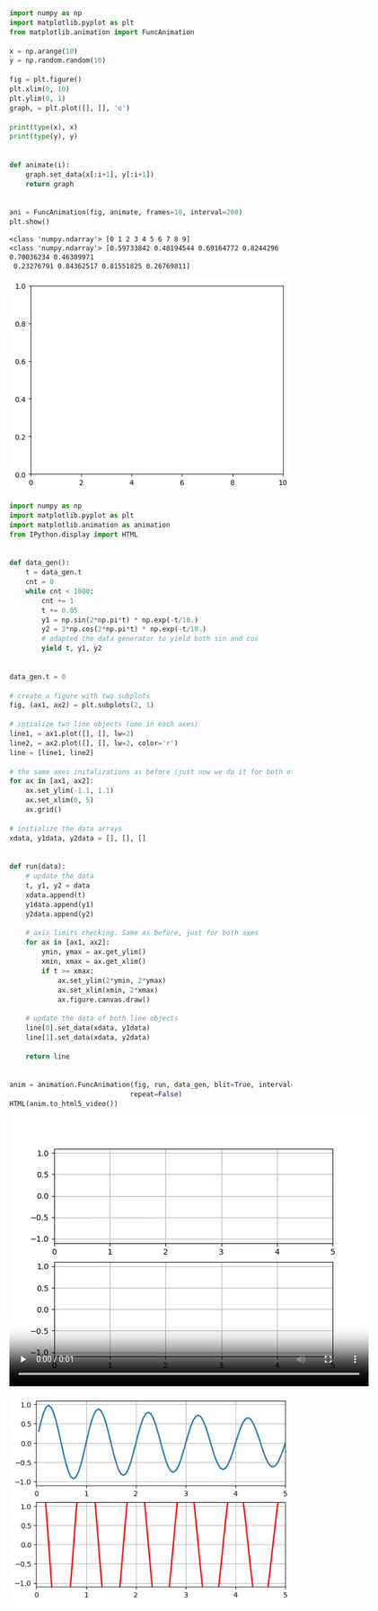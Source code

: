 ```python
import numpy as np
import matplotlib.pyplot as plt
from matplotlib.animation import FuncAnimation

x = np.arange(10)
y = np.random.random(10)

fig = plt.figure()
plt.xlim(0, 10)
plt.ylim(0, 1)
graph, = plt.plot([], [], 'o')

print(type(x), x)
print(type(y), y)


def animate(i):
    graph.set_data(x[:i+1], y[:i+1])
    return graph


ani = FuncAnimation(fig, animate, frames=10, interval=200)
plt.show()

```

    <class 'numpy.ndarray'> [0 1 2 3 4 5 6 7 8 9]
    <class 'numpy.ndarray'> [0.59733842 0.48194544 0.69164772 0.8244296  0.70036234 0.46309971
     0.23276791 0.84362517 0.81551825 0.26769811]

![png](/intrests/markdow_files/markdow_0_1.png)

```python
import numpy as np
import matplotlib.pyplot as plt
import matplotlib.animation as animation
from IPython.display import HTML


def data_gen():
    t = data_gen.t
    cnt = 0
    while cnt < 1000:
        cnt += 1
        t += 0.05
        y1 = np.sin(2*np.pi*t) * np.exp(-t/10.)
        y2 = 3*np.cos(2*np.pi*t) * np.exp(-t/10.)
        # adapted the data generator to yield both sin and cos
        yield t, y1, y2


data_gen.t = 0

# create a figure with two subplots
fig, (ax1, ax2) = plt.subplots(2, 1)

# intialize two line objects (one in each axes)
line1, = ax1.plot([], [], lw=2)
line2, = ax2.plot([], [], lw=2, color='r')
line = [line1, line2]

# the same axes initalizations as before (just now we do it for both of them)
for ax in [ax1, ax2]:
    ax.set_ylim(-1.1, 1.1)
    ax.set_xlim(0, 5)
    ax.grid()

# initialize the data arrays
xdata, y1data, y2data = [], [], []


def run(data):
    # update the data
    t, y1, y2 = data
    xdata.append(t)
    y1data.append(y1)
    y2data.append(y2)

    # axis limits checking. Same as before, just for both axes
    for ax in [ax1, ax2]:
        ymin, ymax = ax.get_ylim()
        xmin, xmax = ax.get_xlim()
        if t >= xmax:
            ax.set_ylim(2*ymin, 2*ymax)
            ax.set_xlim(xmin, 2*xmax)
            ax.figure.canvas.draw()

    # update the data of both line objects
    line[0].set_data(xdata, y1data)
    line[1].set_data(xdata, y2data)

    return line


anim = animation.FuncAnimation(fig, run, data_gen, blit=True, interval=10,
                              repeat=False)
HTML(anim.to_html5_video())

```

<video width="640" height="480" controls autoplay>
  <source type="video/mp4" src="data:video/mp4;base64,AAAAIGZ0eXBNNFYgAAACAE00ViBpc29taXNvMmF2YzEAAAAIZnJlZQAAV9JtZGF0AAACrgYF//+q
3EXpvebZSLeWLNgg2SPu73gyNjQgLSBjb3JlIDE2NCByMzA5OSBlMDY3YWIwIC0gSC4yNjQvTVBF
Ry00IEFWQyBjb2RlYyAtIENvcHlsZWZ0IDIwMDMtMjAyMiAtIGh0dHA6Ly93d3cudmlkZW9sYW4u
b3JnL3gyNjQuaHRtbCAtIG9wdGlvbnM6IGNhYmFjPTEgcmVmPTMgZGVibG9jaz0xOjA6MCBhbmFs
eXNlPTB4MzoweDExMyBtZT1oZXggc3VibWU9NyBwc3k9MSBwc3lfcmQ9MS4wMDowLjAwIG1peGVk
X3JlZj0xIG1lX3JhbmdlPTE2IGNocm9tYV9tZT0xIHRyZWxsaXM9MSA4eDhkY3Q9MSBjcW09MCBk
ZWFkem9uZT0yMSwxMSBmYXN0X3Bza2lwPTEgY2hyb21hX3FwX29mZnNldD0tMiB0aHJlYWRzPTkg
bG9va2FoZWFkX3RocmVhZHM9MSBzbGljZWRfdGhyZWFkcz0wIG5yPTAgZGVjaW1hdGU9MSBpbnRl
cmxhY2VkPTAgYmx1cmF5X2NvbXBhdD0wIGNvbnN0cmFpbmVkX2ludHJhPTAgYmZyYW1lcz0zIGJf
cHlyYW1pZD0yIGJfYWRhcHQ9MSBiX2JpYXM9MCBkaXJlY3Q9MSB3ZWlnaHRiPTEgb3Blbl9nb3A9
MCB3ZWlnaHRwPTIga2V5aW50PTI1MCBrZXlpbnRfbWluPTI1IHNjZW5lY3V0PTQwIGludHJhX3Jl
ZnJlc2g9MCByY19sb29rYWhlYWQ9NDAgcmM9Y3JmIG1idHJlZT0xIGNyZj0yMy4wIHFjb21wPTAu
NjAgcXBtaW49MCBxcG1heD02OSBxcHN0ZXA9NCBpcF9yYXRpbz0xLjQwIGFxPTE6MS4wMACAAAAQ
BWWIhAAn//71sXwKasnzigzoMi7hlyTJrrYi4m0AwAAAAwAAAwAAMPurzljKllP2AAADAEGAES1H
FvcF8ADYzgU6SqVB6qmiHEPaflytQv6ID98VUsXJN+BWEN7NmhFdMKbZ+jn2e0V+lU/QYuxih20L
bATXwu1oLzdncaeR/msuoGkwn/nlEeMi1WiGB/OcrjHsl3YdjOdj1L2YjaJcCSO2yJcQKuC5KiDI
XWmKkOpzk569Dcc+MI19hoQ1YA2s5hhukgnVbDc9TsicYPEytzzTLgVg81vS4rNP9ANl0Ze/NXDt
5tdSx+b5zGwC7AtsH0aFTiJlESmIgAvv1wI47cfHv9MgUUNE9nl0g9N8KJBDIusvv2j0jp+AT7EI
vDuQQknC4BYuXHq12ol/ZsGjghhyi2o/O7LGzfdRxa+XcEA7+MuTnDjV934YNm6TK0ns1qEJKu4C
uMwImXfFiotV00Q60jU0BOvC3gLnqpC47PiMCUYZ6ex5DnlGWaF2YkvsNVI4b2oR/7vbOes+F8ub
iRaRcAxG18/4ET2Y4UEpFf6eDCrkDS/VsLxW0YWHMuCy4h6w96Myrdv9CHhzuxxGaJGiz6U1IbzH
ghZUrzk+TMx/VfCKRLqc1n0nsSzlrQe9JMOW943m8dXFc/ABa3N+1dRzvS14sd1xPjfgYC5sURnu
tUASuqbdZRFsUX+wI0KjQ5uQiuaVnAqGlaqSbxvu0UcOYBSi/KpEQPAZQsHmoBovAuhW+BvRjmWq
mZhSvCx+O26bUKJaWjOu8i0A4PokbyRpzyiri7Ug61PgH6DDMa4Yvl/gnHEd8XvcvToddTUslSSb
4vHVau789Bys04rrQlwy+kU09inZSxYL9A+NX8K2WvUto4g5oQZVhGrvQ52TjY9az3HA+s9waeD1
QfQY75zNIV4iBbIX/HyDFypbo/7IL9fLd4IGiIAHSrrPM3DcJ8VpzQyxbfmaOrunokuQRkossptf
4Dd6YY3NBf8d5BmqlwF0Qy6dEvfYzXvIrtWa4IbdfvmvBMT6NK/Wkputq9AFPrQrhb5WU+gQfsjL
wdHG4z4E/DoDdOQweWB9+QpElHFhPIxQfhvygpwRV8ppR2Fh8vJxuBj2uVNqFzj8KuUsvuu5JfoP
1XcOXkNRcTVtOSRJRg3hb6Aomx+vbDGR4zFKkHcJr56RYK2TqkTqBk1KMRPZE5PBHkr/mxdCIxiY
GmZl/wJlZwlgjZTU1uAlrJ0ewHcYhl3SwYRIGYghHILlPpsWqGUzEGW2MqZ1Kd7qpS3ZnrBHm/ra
0CJJecXB6XPE6BR4c1B0uBpLW0B9iXfZIPSpFKOvBZIH3mYPM5FO0HFjrqL+ycsPBqYz12kWwlf5
yTB0Z8sQipa5q2YXpKysExCodsKjwJsK32BSThMjXY45ysf2ybMe2z792Gb7mXU9VbQ9VIaRj6PG
HqAxa7LCVWxDL/iFeH36kKjA6cF87oFqzWsFkZpC5n6vbRt44n5FtWldLQp8wKvP/19nPFROwEHw
KnkcSebR5cuD5W1aVrWND/q1cCSXidec9u+wSxhnvFG5x6YIXj5gcIW3TwcTJNUx5FYA+ac07vHP
muNWYmXUrfwR/2o2+fE2fjZE42r/9PNDdjOkcyZ1z8r7NjvU7/j4ltA3t5tJeXLlxB0VgB+F5sbi
fwq/d7wWOo5wN8mJ/AaotbbUgIw9A8i++iAjjUVkGU9Hrc6PwAf+nHH/d34sQsfdxHilBcvOGkY7
5DxItIAJRBsfwYy9Dp8kGyki7R8gAALrpJwfQAyO4A9Bx/i/fevdkq/XNuWeH7MPZJgioqBu3EBt
2t/WOM+8GKEzzPRLlnv3xF5Wbz74f83kID+fXCL+OJoFOyCXOJM9Ie6y8GxMdmdl/kJBlTUUgVk9
kVmQzy/alvO+430GXFlp7UlMiXfS27UJrgXZEM3oK5b0r8NGoVsdANQr7QmXd4W99zik40LOUg11
C0cnrabF8Uo7WBXjD69Hhr6yslAYN9l1/vL+EQaf4zgXYCv8WUBN5Q9w9tjLzfIJ/imSRq9g9U9r
ELEuxOQHLy3R3bicatHjhivOYBkqK1g+uA+fWDI8x6uvtOF1ONVNiL7waZaVEnL2cE+XuDLp0NJz
uY/5cwHRg02/5xTGSDMbgb2oBuqx+WI2bWU7Bs7b6S71hk/6J3jRfKgGJpsbGuN8E8xm2LP+D8JK
0XEQUPMnOWib9QYcO7OMgE4IwD/pl36Crn5N34Qh//8nTC9FzgG3lXVmYYXC/Ud6BrcCWjheJ6zK
VXk4WmB4U3wFcxgaAbKE9MG6xtGmQuLBse+S+2TSU7Jxo2bj0V0eiPOCiI5eAlFQqsH1cJdU1Hs+
VRazSvhiZ+xN4qmTqTPsu/OHBsEdeIpRBJ41qWxVhKlzArKOtK/uCbxsqgk/1sFKo6Li7p2Nfy40
I1s5uNBeFDZcRllU8tD5VZNywByGweqB7LKOePatDK/kXLcdHlA+/3SQhYRmA10XIOp3s2tzhk+D
I2hTyOfGH3PUQdsEp5fCM7quYCz0c4L3yT4mU9sc3b8Xd6t7RtdXSZRrmcw81E/P0t4eovwxUZY6
zx9zuvS3jhXIr6Ax0gTu4WpDrTW/ghVPDru8iB6TK6sVK7lj6AtTl8trP54PDfCq8292IyLofGyM
zZP8rZ8YEK3X18QuSnxW+BmEvPZ/0DEMjduZksIAfxnvJfV/duouzJUTIEkusQrV8OpYLrzzAleq
2NiTKNuMj5j2zRZzfV96XzD6M0AY2GCQ0dvRKcJPS97q3spOd+9tKYoUaqX4q1iO+HuV3ngMLMcH
otcz168hqHZXA152eKehBD35O1Kfgj/v6ekDz7GvsRM6LGDnTkNfA7TmqAMy29A+XM+/HswOpUGC
7yUTRdiuSwKqCx99O65Jp3pyqq7+7nuc/C8Xj04J+YnA/mH1t9y1MkJKD2Nc3WhaZTm2tXZTLilG
RaUvzN2FDJkqw/A8ArevWX/nCWsN7lSEr1edQIXqaBK+2eHMXzUJfwEuP6bCByu7+9fglthswQeA
ADweQPUOVoplJuntuul1rLbhppVbH4bcd5Rn8LiPwvCnmT082OAFj4lvkHRAPJiz5fms45dK7sTI
KlUpuBK1hktT0JjJ4G4AGCk2Rn65cM21LGKp7NQWR+RxSm6y4JIKcNj4CA7T+CXfzanAD/ibm+Hb
/LYZiH4bbOC/JWEqBracrfM7NnGUSYGSWKwaf0SDK5427MbvO0FWqkDTMll240GNzrL1Du6OPCen
1vIQ2XN++l/Edn53GnBFrC/pn1gr50jnzr105+w5cMiANLqRMMiG/+2hTVDMTMxeffb6a5LC8aDE
OTA14/JiM3Zf/KvipE9fsPvENYjn31bbwOi7XkeoD4ymk9Qw72iKGgq5PZfEmzcO506hXnrXxTnz
y7ItKAnW52rtVxaajynuKmha8qPD2ebtDnGiWLhFLgTHN9w9FOOYYhQ3+A/bYY2sy7EOGKq2KWe/
a+aYlwhZG/e5Vy6Vg0Cypsf1YFUwZSEcg90GpQuj9c8quaC1nJfAhIE1lLbQ4/wn+CczjcetvHZZ
0Y8Cr+2sIEgZ2rQupOQzS/djVCO/Ys1//gIZXVg+HxyreKt5oIwzLiz4Y4+xX89+9NzuixZIK6UR
ubtCmvowtqDbUD3AlSUBHTUOIeYdn3xccE0+peZ1rmwYS5cmDLYStFRqP0bHa5TVtZRTWMLHfMO6
pAawgPRay25SshfS0opfzcXxlWJGLNLP5A9bLovjfZYHlZBdsb5pWlwA2L8KPqAHAWzLkDYtd7eC
VPc+irDPhEvdp6qZLn/Vru4qd4JQVTwgtThXGtMIQ1h8CyPwhij+uc5fzXj/FUm9Te3X1XOU/KbO
l0idCKF9bZ4G/L5LAhPgXWTI1HCPnLPogjUtpr6O2lawCdVqpENu7HZyKWhbi344JVmzoJee+J/k
JjdnE+btBvhtm1NxQggVSBzEaS4AJUWdggysFVY4hoqId2smGc/YuRNU6F53TcNxvFAKDVL4UnaQ
VU/MwO9n12LuNWg8x39uUQPBz9h/VSl+dZi4MoTKmI2qeHqf0tnN6KyoQ3P/Yvj9B4SHs0lGO9Xv
9P4wnJEADJqG1MLNpPyQCl1bV2QpLfjhOW3ROOk1QT0Tg3L/ByXkQIcjoEW8kks2QDbzQFsMzDBf
lFlmN+TW60YN9B6ieA4gOn8qXnhkB1cM9zJOIjQOVoQnAcTEOl/v9CUiMkR5xy9umizx95Q3a2n4
umkjotzidxwTvS30khKkftLSUc2qxFJepExjVYgdFtBn5l8D6Oy6HSoifu8/etteCgEjRPtPeK8O
CmuOBqPRqIjbuLJ7pYw/9D9bjzhfl0sn63lfFC47uExCs6fLpYfZ8Yvc66Npija3hQQy0BaKV7xo
jZu4pPU6BMRClVWmSN38O8KZ72J9xmaRqysZ/QvhbaqaoiBcq+STkyCUb9oCRmRgqYHdty2XFR5x
XD52SydJJN/cPLtf55QEQnYI+1P7li5a8F157/XowRQBXS3Q/OufLzBFQOlW455yYqM7pkGYutWh
7zDxlYtFTFAgYkepGoCKJQ00HaoHD2VXcC5EMcp4CNu5r6atbWFke7zzF13lUsjFXQ/xnp1/jBlt
+cXsvXTQHUjEHfuea2XHBubdJNk7CxBapa7FKPXO2/ejIBtIhPLWH5awosTE/TF+pBegF2d6vg5E
YLiNT/ttX/m3nEI4Mn7ygdESzv9g+yDI5LnuDnTt78SWi3WOJntfIRXBiQfVm/5ENmtb4rOECR+C
Tki/Q0vmtg1+mh8a+iZ7adQnsf/dpQBaG7POiIxWxNFdzkS10o+gqZ7+ujd+xP43Lz7YDKsTw4Vr
nIlt05/urF0ryxTgrxYQ0/QoX/VJNwSTUvDE2BAJTsYrKAGNn3IHZ4clblSKVx6ZkeADh4/3GwaO
iMn4zm9RwrQo7ZWdOc/s/EXRxOCbrVsB1SwlRSyhq4ppX5eCKWTzy2+OORqbPcW0MLlrWARkr+Jy
tcGZ0wQeobMrQSOTQN3zf2j0vAMzGlSzaTRLt52Y3hrUdFdvtoz9FYiXKhzJys5f7z3f5lLKB9YI
2+ybfi2wPCDjo296Esz6eWRAhr90CciVP7fF/L1wtdjQOQZAmov6iTv/bL2l6Zn+6/An7HZSX0dD
esiLu6p+7fM4S1IGxMRT1FISg/nw3M/Cmmr/Kc+U1H3pIU/eZVzegG04lNQ0FKaLCVyOon3Uzd7/
hk/3AsSuRzosuO4Db6OYnaAf03WC0uu5WflihdccfjkdQBVu9/bB+DiA2CPgYpFu8flheGlWp8+B
UmLbavQckuM6YKQgNNOh0wbhUYN5mCtrw7z2MOwkNrmOkoBGO9QW58iWpxIJF3pfBhCykPqniARu
ebZLo7AvZY2S9K30+Sp85bCzAtm4w7K5WRh9TgqlZlC8m8WhmZYvgoWLFFeKTkgOevKAAAAU0QAA
AgBBmiNsQj/94QAS1EAgCkW6MVma5XLV/zWobSdm/UgPf6XCa9ljq5n0IJucN/VC4Ub4bnlExmS6
l/K5hYWWtW2qYEYFJUi/8QGhkHUMg4GCLRvgPE0aB36c71dW+X3vW3e0nbrjUYmfjA6Dso02nj2/
PdVyNVsk4DGJOSgSqhddR8xyF3XUnHB9UKIeS8zJOJO5kfFkeDcCA3FIugoMnSTJ8g2FfWfJZg8D
MzVwnhdkw7RG1n0JPVzP+Y7AA2Z9FQC14qW6Oach8L4os+2M94qtYey+iS1vA6JZDegWRT1YDYKB
XH2cb40pxT6NewgBrPg1RF2NPYRh7snAs2Rn5N4ZrQnLT1/JUOmzzqT6uLHH3gb7uAlVrPrn/+K8
xE3DL90OzPJf01tjRW4O5TDPf1MZmTAO1gReRGD90t43/Z7dzAtfuZTW2W+Tin5CeNEPsV1rCOne
IDsJARu/M2Qb1rJPPCGI0GvfHwBeq1xgr51hIrzkWTARtrt1Rau8/BQkiVwNRN5Snqn71kM0Msby
IcnoUqnOmr3x8Ixv9IVc+ZrzT/5T6hMl7z6NofsukviacyyGS47sTdhUBjAmzmmOXUFngRlVhsM2
iv8gR+4Yfs3+McBXgboaQbNeUqbg6mXpfGszUIZRord0mpCkDM0IU0RIeY1Bxq+Sf6y+DFdH/Uw5
YAAAAFxBnkF4i/8A/cFf/unwX7LstdMpFSYk+7x7IQjCXDXEflxcLMWlweHyMvICJM1uJGbJHQ0B
XfQFDAkrADIde+SLmy5YW6OElxIVwBXtCqsyrOdCOr+1M9k3JstBswAAADoBnmJqRf8AVo63ciyt
GEGjkFuRDlOAYsLeNcHiuij4lHQTMFr6JU/IzAaElBeyHVPinJC8UBrbIEXAAAACHkGaZUmoQWiZ
TBTwj/3hAAZDfqlqaAJhVAhrnRpr/lzDyNmOPPu6rnnITVU+H2DUVpFmM+DzL6yPP4cIinc4kicU
8Gm/er+C5mCQGbC+sBiWaqT8UyRNJucMkW3/fnUPA2OZTrlzk486ZkDGZZnfilK61V92TlsIo9lm
ygHj9UoGScRKIWxRSljjd2JejiL/tSm7GOOTySdj+EAovd4OrAt/EzkMJhy2/+nld6cLkS7/29tn
UfklSfrj+Uw2XIofftwtsqQnKx0GvxfaztBXEhJBCWCLI3zG+hoBDfR1Y0dju+h7ushvdtdZ6yTB
inApJ6/V877bZZ7MspN1P7cpFBrH74DTuV+7/cjlvAhFg9IC6ui0NsCWcfR0g66yQHkNuHpQj2Xn
4oYPUuRBYiuYwjBENm2M9khH416Gy8vzHFY862d8LlaMawjqsWjk1mOvCOjOtecTxwTyV40QIMUI
mTYBaQf+Emi0MDVIeA2He3joWYnSw28Z3qd+UWRhpoRhJjXwg1k3tcblK8JYSxe7l8hyqcU4XOyI
LyqgtCT5xAY3ILvYM9FS1eHE0IH7SpOVz+LM31WJiiAHKYob9+aJ43pUHWUzEiI1WOuWUm7s5QPj
uau4MjJFCop7VYeApOukUnPpELP6iBlXbbPhGdaLRr/mjGjqvtYwD/IU+gYPoQXZOC6d11vqBLWO
N/Rz3Mw6bc3rjblPwHWJAgynS6I/AAAAUQGehGpF/wBWA4EEwycACXUpBHhSevQN/cJnYgD0ivD5
w80tt0ZYAPZiiIIyrJXuG9UbZOWbZZMZ0BkVNmdL5Jkcg5KPXuA/i95O183P1gCpgQAAAORBmoZJ
4QpSZTAhP/3xAAPfzq4AXkV210aveIPTBqokMOJO+UlYP8GqZ8jgUCKUJEdohjeAp1HZt3/YbYHO
UXAM0PFef+vc6Bpug5lfMlTx9eqs/r2SxFh4qECkrzgVwar+7TyWOxPC0hS4Bm8XXhGBWJOrNkM+
ExrjTA8kwsR8qe7tWB1XkfROFbA9mq9ciXgJRrJPyRWhr3//ooJCY7uVMscsa6x8C9rrAwN+a4tR
oRQUjJNBVm+NLMNyKB70FkFv7B9RxZGpEGXRCMcH58BxQXXpkH944UyviH8lpcCbSskwm4EAAAGC
QZqqSeEOiZTAhP/98QABY218Xk7bmGfYAfI3+SQod6Wl9RU//HWW6954VEDhfnmiNWDMcaGjIqks
ksciUJ7AC8NRKn1l6hWr5gh0Jhe1TPi4jwHov542zNHXRxnbhuSV7Uky6d1bUOiNvf93Xzwc305c
uTYzYw2+40wr4f8wEx5eqb3z/aZTBmW8YW1Via0pFtnMxgtTZrfDzQuB+MS85Tgch7d8jZr7slHo
XOYhKwWHutBEUmaU6edcyANMhYfz/6JQcvi2jIGDiIiiL5zog8g/L7R093ei6+gsZzmxE5BkFzfE
v9sKgagChrU3MjbpunO9984fLj2Qs9by6orHKyb9fTibMXRpdXeB4S8rLq2memHW3NR/G0BJDH+K
xpAqs0u1Lgo67edl48Z0y8O1RG3qRcua6uov5+H9d/e90wdOTno8oevSTc6UhCM7/x44e/M1gK2l
q2lyLhsY3g/GN9y2PQmZx5eh5AKA7HeZRycs9jL4ejPiMCdbDz7yJuGAh4EAAAA8QZ7IRRE8bwAY
j9bQDc3i634uN5R8F37YFV5KYM7qUDVRPDypriBFyDpO+Hs8jwgJ6Yh0QsiGhwvDWgN6AAAALQGe
53RF/wAdorW9JrZIAWsdjDOPXHftvieUrd0EPfr4XZ8KQ4en2E5LT6AVMAAAACcBnulqRf8AHQby
cpnZLipbABOd9H0qp2Ww3BT2nq4zLErUXLwAoIEAAAI0QZruSahBaJlMCE///fEAAG5Y9LuE2dyN
0wWok7wRYAOk49n5RMeLb6tS/6VbWOU3cI60ElrAYPGkZazxN4qtaFFu43YOT+zQUswLfj+1+kO4
MyfdTrICQrlQDQm+f0+VDLnKi1QD4iHiSXici0A25I9q3SVkOl21NBfXWFsEkNOwY/P5BKR0MqRC
cifuVoghyO/yFtmX9b0g3ufog474Fcx2Ad6Va9Kj+LLTdj3XPwz6RLQKYe2GDx6b2g9G1uOqYJ4T
tYGI4C3cSry7pnmyINgTPJ7PuRqwQ/BaWOiRQ0FF2FnPeEcMg28Ouy9ReezeiK006HbOd2C2+k5/
QK9v/Kd+0G+7deJHzTlIPrWzflVzYp9NmAdEWRo8cwaevl1eGE/ThmOwMXvQ92RUSxylyAf9Bm/i
V5BOXoer2p2o176pXK7XhcSLSwxoAV/rgiQG64ovE1uKJPy9AbuFFG8hQD/7NY11rtPs37whHj23
xX68VvlieGoImx2oBXN8ssaHSGeiNHXNDJQZbW/4pp8DPAn3jrwzzTE5uiihg9K5FJXLaE5kOFM3
K0Sxx+l5sMLMdthKTmD/VawF1rdJISeBA8/Gz7xtV+2Dasg1nR48jrjIs6b+8ScSMiGUZEMLhaxH
DQCeiF1v5jXRX1DCC58TXZB6QVQy13KkU1yV/6XiFaftGIYTByvNfb+TbxAFD8d2Y3BHccu2QDwX
NURV07uUtpsSoy3sJnsePKW9mo2ZTxjJdTqkAAAAREGfDEURLG8AF1KpSTqVQZVJXlCL/lCrsDQs
eFzAh2AEjaZI2Y73Tn+E4zxQAq8bBzIIRUxExAAoqp23wwgCzwtk1pDwAAAAMQGfK3RF/wAc8scA
wlXl+50JRkAJNQES5FDIx/A4gQ2UOo8WQTNpiNO+t+9zoI/YCgkAAAAzAZ8takX/AB0G8EMrO7qU
tAAFoAmUFgbKRq+BtQ48EoyPuh1mX1kiI4wB7LYTU3IkfHpBAAACSUGbMkmoQWyZTAhP//3xAABp
VZEQZC2sXG8ymcgsW3wdnprSlcA2j5jWCZOiA9i9onFCaHgcfTdx2j/CRgnXyX4KZjnyO0PHhNPC
bEX2+2NgY/tnCDWYwC0QKsQPL+LxM0P2bAqCh3wLBOBfrbvZxS8je+S0Re54tptUAXXHTB62JQj6
per3tvXSmHWNQhLafqn9Q1aOvpnfXSRfUYbSeNHdkH1psRhBS5XUQY1g1xtlWL627rAEIZ6GAlhA
dov1IrYq0uRr2LFDkD7xhmePY0qZopRbwqB8yIK2So5JvBP9XwAHR6bvFvXEYLEm3ThtWgBSkR44
vIKMw/SojGafuahlU3UnLYAOmue+tYDHjpanY0CC+N23xKeuipIyWzoBI75xYmu0sn0CJFWLFLhI
R5sC1OWFb+Ej8jk0K/6dEdxwVCG597GGFOWjo1IxYR3Y+TBnSQuSkI3YDr80Bwm1axC8b6/3CoHo
RZ5422JBjjr6e++rYkMpvRFM4Tw7FF8PLfpT/vmcSQaToGb87Gh2UUEAqrVaDcLb/iHA1EExTnuU
VEEIMmijnCeJNEGK/AdGjjJHfO34sUaUU1uT0xHKFcL1z9f9ufiKcuVCUVQjAY//KYs4OojSMCX6
S62wEtoVhVGuEKf8Ov1No31eNOhonKCB1rv/idiWfLj0p/K9fgSLHHfGCqNdB5tnNRr6Rk1c+ujo
SZYPADFEQB3ZrgN3jWC3V/ivZaS3SqNy3jctQ9EQY9Pr/8FOi6+xfImOd9VinNlIgdd+t2llQQAA
AExBn1BFFSxvABdSqUk6itx+Bu7a2+mObhioNKzYLTwAQy+oMA/HBTcj8E0dTUOupyz6OFaMMmaS
z/ICOvv5V1hzCV0PiO6QXpyLQCPgAAAAQQGfb3RF/wAc8sRtvG/dI/7hGpvhgyD1pDAB+EdzmMND
JlzVI9u/havQnr9fIikkmEBzVdz8tmBLvsx2WbuY7wXcAAAAMgGfcWpF/wAdBvBYMaub+SCBAB7a
iopkql/WxlFVs0Z/HGtZy6Qy3fTamwpDEJKbV2GVAAABnEGbdkmoQWyZTAhP//3xAANKx6aKMmFt
02LwDBpz3sYclXtRRjJWjg1290oSZheP6o3ts5xj+n/3jba6yOEGrBXLCZ+eP27HIDv79sB3GR35
YLREUp/uid7Zceop4S4G2kItKbf1qrZfF7ye69YoMlil+5LG9qqC6B/lQD4r6E2dbPffn8x2JVFS
ClbtYifLWeEqjDcC022c4Nx8OEnIuO4GLIm42lMqKCkN/63QSvzMAfiT6WMgbqyiiU8zyKMjZpu6
RlHduCufpdVze+J5o3ItcI2l/lpfi5phIdLUky0BvaGBmLseqd28y6kK+vOloU2fGHNNrW1RAUS4
jowGPYdKI7pCoG9NxD++CAI65gTgrM7oo/T4bXm3eKVNYs11LFMs5CrrLzpd+uHKkUXt0S38zVJ8
iaT5TiH1iFFpg0+Iuo9Ccb/8K27xS6cn537V/1QSIULR33HfHpwQLJsBGVGipHXl9lCuKnV27EgX
CV011pP3qQeKjxVNBWavT9GukyhRnCY9fGkssL/SNT0QWPhmb9F5IRfumKkhARMAAABFQZ+URRUs
bwAXUrPxds9ItrFlPYA6nzOcBAAISWosFDld5WAt49EcwLAfVP/CscoVC6mDSNcaH+2BIC/+3W10
Y2bQCBdwAAAANgGfs3RF/wAc8xqAz5hWKZQAlf7PhirvTEV15L/+RZ8BvhC9XTzPCLZOFAZpjLiu
AxwDYIRqQQAAADoBn7VqRf8AHQc1zgJin+mtACY4NJO1Oa3N6cq/X8OBJXfply1lxB6O0wMZd/4s
nPto9Wx4YABSlYz4AAAC0UGbukmoQWyZTAhH//3hAAVrO/8rqEbMIBozF1DdKlfsiaMNkPSh4aat
Q5t/rMfvoU/68J/mj36fm8hcA7wxrlo4yTGopwfasZ6KKjtif9HFuuQZRHXV4+4jhuYaxYLmd5Xp
UA8UdxNA2fp4C6sHhw8iLurf8OTaybTc8Ve2/OypTdVW0rC3zCMzwZcAFN+1om/GGxlUTmOTT4EO
xuEX694fDWwPEVyutK0TdZxTOxLvmeW2IPoR49Ff9+SQWsm9WCBIIXMq8e67Q6dg8js//REoCZCr
D+7S03smN/jE5mKH2MBQOJVr/8JJ/hs8+nIr8LgU4Ub75KaLuttqpp/LuQCj+oYWQhLjTauLsDDS
RJKJ683FhRt8h4PsxTkq2qB2VuXu+XyXEVYkkW22VTSjbfgIQBM7vP2wYYWoy6c0k7I02JLIPKlj
/WUwgeDxLVwUnAWxtfFQOjTl9itK6FK65CRrkrkcQ7KIz6/LLpiHDSfMDz8mkiv4/ApilwmdSu7y
aEvJtsKx5HOq/WYLqoaS9MyNlYBidNDCbN8bfBqF3MsF6mPNy9mHcGW6ak/oJHulpYrCFhrlIzep
9PBapncOEDdo3PvMmm3wShPuImr5DmyF5EKVbqp+77X8R4QhbYudWQN6qmS95wxkxjM96o7XohJj
JDm7P6+wvr9URlepu0NhcITdu3KQepRUr86TeH/Zjx61/NC1hTLDmmcyVCwpz1VCWDxD20KPQ7Y2
kp/Kogmg3YN+5sVd+Bbi9eaUoponaIeM2Bu15azS7boNn0atXgnU8S+YYWKA5EoBFFD9AgDtLKXq
xnoRWjsaJutTYMQ74KlOuWNDY2fTwmJqIh9EuLkL6vO1eHjYySdIPQKlsfQrYabEaDxneLGcXumo
ndv8fBF3ncIZHnOID1v0pW6Kq6uS381KfFRyl/pZDaFE4RJ+XCOyngdzd+4fZu4YSGbHJOEAAABN
QZ/YRRUsbwA59r8ADYiK532TA7R/yTGfSdqMnNGNGJAN1WMC3rwMsPXsa7q/nogSXxZqlRL8o+BO
bpvT2CKD67Njk6jHAvSYjCjyitkAAAA8AZ/3dEX/AEhyq4g5RG+dlBGqyHCBYXahguapcAH4B2XQ
pPyCnlPppZ4ODusgMqxGbeQ5kyjzy2WPZ6FpAAAARAGf+WpF/wBJVg4ZADcdJKsExcx8lUdlZN9/
M1QDP1BSI9Coqhk0vPxwb81JQbQRsNCJUMn7oGHtnBikSPMi6SDZsr6ZAAAAuEGb+0moQWyZTAhP
//3xAANeomABnROrKyGT2sxZKwnRfpFocCdqseICSTJ30tjlikjt4GZvlua5cfGnouEC/GoBfBHS
cLz/fcdlmz+5zMvXpVd5sSNrVFqg53ENN31cA5DTtD/Cpr4DUAdOGYCmzY/PZxBRgxpmM+Em9QJL
1HhPJtHuq7MEojGZmQccP09Bqg+MBSCVQyaDxfe/Zc0DHzDnpLGCgtnSCU5ikbDmRb2A7lrGCbbt
9SsAAAFdQZofSeEKUmUwIT/98QABJUebZqf39m4eAR7cmL0XwYwCYekmlinB3wT37070X9cFsExI
oN9f2LGq99OJBXXwNwViVoH2G2GkzDyS9lM/EIjCP6qg4X0WLRko4rk9CwCSqVuiZbN0/rxb8ehv
cJlCl0tmuF6KMvGA4xM2z78N9nDcMPsYZFPwXxlhdHCvXwjYz3WRjnQCJJTqHNxoyBER79JzidT1
0HRQvSYotMSUF4arSnENwFNfNiwPKRP9L4Y8uN2qTX7v0luP9+7sUIjwFMv0WU5SyIJjHE131hJ3
FSnmtH9BB/zhc30YkeRDxVzGBmuCqOXmGHywfD0DEleS5srElHpHIdyVj5SJB7o9z75pIEtMdudk
IC3U8DfSd9ItYFwh1zZAGewcm/5wE8Qp4YKfU4+PlDJEqLuaPSE5epEZubnvutGIqdfLKl4D5gfi
N6r1VFTZHM0n+2vjgQAAADZBnj1FNExvABdP8uoDOYeKL4ADaYfY2JFpyurvnAKHxW9as8+A9Dtz
Etx4fo4IWXzqfg8k4ccAAAA4AZ5cdEX/ABzyytWmZBpRwAtYgLkqKk1WggFuzlW0YHMCQVrmvxJT
NsiXrL8K1N49zAMdCY3dIVMAAAA1AZ5eakX/AB0G8On0+5TUGABtaTCQtszytncV70rYqO8gjhV4
V24KMCG1I94v4EQJJGZAgYAAAAK6QZpDSahBaJlMCE///fEAAAS019A3p+58gDb8t94jFyCn0df9
XZLbm7EGnZZQImKAsU3yxwBGBYYo3elX4Smdzs69TCOh0ZCf8+DEE7jr1Kkq/lkGr9+knrm15KoQ
YSEN3KNnB2ufn3PtogWq/GhchTRSLkP4rMMRfSYMxmfVxrrw7n2WUiIraj8UX7JeqiN3ZbBgg9fQ
Z5zq6rco/M8DY6UvAPmqeggZMtfOeenpUWv5r71rXUqVukRye6XxQMK55qPB8Ykf6uspAIeDitjn
z33yoDJLv14xAqbQiFuLFxD/E1amVUPQaBXBZb9s17RDWSGy9IpDjRuhLe2MByDR5/K/JVsHSO7Q
M6y26Y56cgOptAxEy9z5zub26w/QWP9TNbE55PwoMZOaiNZs/ber9Dm0hvgODMnTc/LXhCX0XI+w
E/nOi3tQWn1fOjtBlJXg6rySkSVxqyWUNwKK1QvEHfcF1JljgSF18Ue5c7fpT+qsQZkfUW2jnVEy
gSOGOwlfVxGNz9oM3mBMM8ijR2lWK5sxzyyPkV02ExgKSaUhgOLyC1Mdea1Gra2ef1koaq3vbrkH
qc6j+xRMALGzpYrwjDRc2mPj+4JEgSWWs7yaaK3rUlQp0UiCFHtclCHACkioxMhruae15+Bdpctu
A0UIb59ClgdDWVoshIDEhjKVGX7gYrkVnAQbtQWHz1U5/L/n58EwV3ddnOCWsbIDjWpRnrOHrdeW
PeJuLt4gaEdN6zEFxuslETxh+QZfCzCD28/Cxges5pqvyL+OJYyX+rFYQHTyE+fcucuawCENJZbk
wGq0iebZzCeSqrqe3zg3Squde5wqR3lftIif2DK1X4BI7t5w2s0MCaEsDs29x/bMVf1EFVYMDLB9
9/wB53wPqr8yS5ocNkwLqOh/kKSvZltVteuYDQVUQ5AHQ3EAAABJQZ5hRREsbwAXUqjwACrt5zHt
K2tS0iwjA3ABB8Z8ib848N/NHjCTcqYC/1RjR5INiDHKUBmoNnvpXRpW8u7rK+OPfTzpMQ+jzAAA
ACkBnoB0Rf8AHPLEamN/BPlZBtfKUxAmwE+6cydKtZAtCtPaoFFFX4FDPwAAAEMBnoJqRf8AHQbw
Qs56MfgAJgjqQTakI63lULDNrQsDWN/II5rB3h7EP5qOJ1Sw76MzX4TUcb3bdqEFr0htOFR7jdSA
AAABtUGah0moQWyZTAhP//3xAABbNEsXbWXle7Dk7K+qWc8xmAOh8znrKNEeQRN5JQsMEPz5qwLV
KMOYuXN4Em/b4ySJtlXNOkAv3wAPf5MfE1j+wJCB25n0AqQ/TG22J1a0jq00ZFKpDEva22ImE6F1
V/gKqfAfkw+NB8GI58bzpsVr5itRLeroC4kzHSCNGPdUdDb2Nw5vOCmIhza5RPAqpaHrLDY5uvQ3
4B6FAAZB14bgYSNLCnIWH3VeEWA0X0iZEFcpWnhR2YROgSrsay2KDNCEfN5heZ+eX6yIyqF8KNIM
xqLJKqTioQBNmyPsi4VPAbkd2GKDWf4F2b7AzJzwFbopqq/XYuzv71NOoqhbgXgg48A2wcM489W+
EO6y3hiwv/9R9+yzumBTu0+caXEwOa9A0XAFszAOU69MJQHEEpuuxKr7sWXaMq4odDaR5DaSUqXu
Lr/7dvkODYnJ0xg1zL1LhHSlB0Q7ChxBA1OHAf3aElN7vZtBJVyiabv8g/OvNeJ0mBs3ltR+aFz0
IFBQJkRH979VzGZoD+zm6gATI9WR19b91Rf+xFAERemBXxp7b1yQUPSBAAAAPEGepUUVLG8AF1Kp
qVdUTOxHOdGbrZ5ep4qgA2I8e0XuurQBrRwGvFYDBeUe9BCMVm790qANaZNKCOYhJwAAACgBnsR0
Rf8AHPLEac2v0OYTLxIzF7SUPgeRwaUx5Q4VpuMoxTUBlngRAAAAJAGexmpF/wAdBvDc/GCE17NP
45r9LEUOIHKGE8Ni2bzQuFISsQAAASdBmspJqEFsmUwIT//98QABDXc+NTfts5igudgcjyFB+K9n
K92jUXozCvVRpGeJKjIIDEHkKtzLXsFD9J25KFMUsd1qlCFKKmrQNPTVuNmtXjFduJeuuuzyoggL
HLHoBYsmtQvmOx6a2/5qxlBbu6rRm4nn0iQAwvOxBORGst822K0FpqAa7i7M6dT9pxKGij74iwGD
00esllLoUfPqbJi9JqJ8rvtFJyNKbVnehrK6qRa6aV+DLVmx6p9Itbe4fzhUjXMgRKLOskwc6gyH
DnLEPjFFt3O+chY2A9bovPjiZBlwlIKTwuYSM4pQwD69HNMIADvAuzfCTx5axl9p584XhOP8yyLC
L/bCeXjTMWR8TTzRgSuR0Z129bitpF6+ZYAsblCskvWAAAAAOkGe6EUVLF8AHREWnnns8junY6S0
AFpszrtyZygIYcqnaKPsZT/La1A4XRlCzawini9Ni3s9OonEYTcAAAAoAZ8JakX/AB0HFNunk+82
KpDDbvD9gAktYi0M2HKMDNGJOtWi/AB3QQAAAsNBmw5JqEFsmUwIT//98QAC5vSJCgA+fHwg31KI
M2ny9TeTFw/5SRV0cOWvav0dO+S+VjQXsrF+iOri68pkMxDSrefYkAW6hJNxoioMtaTti9sHBRTn
0AnS1Oiruvg3e5OrLRdoHS6NeGaQamARRRThUYAF4B+fyHyJzTuapi/v21Obrp+N0lOheKVjq00I
3M/eq+wuG7YiS95zB0Iza5Gh6REabWYqizeBiEICS5UaFuMC/9gQ16++FvhhGYIuwDKFSpRs7cZ4
wi80VHgfLoUjr8Xa2d6onhanKDTm2WmgSrpm+HjFF/1oHuH2R61NoUAR6/pPfe72IqF3wDPWd/AG
A1CqYjn/nIQDWp6oYPoMjMseiQGUyr4/0n3w5O3IX1Hhrz8AJD7N4D8SOE1U14L+3zd5HagsDDN3
IkK2N/CLwXwnZtD+1mTCwf8VR7IHZsWqK3VFgLYMqMGglel6D/aLZHzl9BZ7MhxTzqHJVLzLqxfv
lfjNo/XQozTo9vcN0Iw9UPzC4ApQkUq4x1pYiUQFhdyGaQ2meMyWU1k3twf+9dHsyyIMKVrBUIc7
rP7ESGcJZjQlkearcPd/JFe3jzIesDwNWw9yWCQIRrnykn0XE30wjwbpbaVBsb3KA0AhZ2psB9k8
DnH2ssvbz7ZLS8IjEt1J5hww1XQEuf7uiqdYVl8+NZYkyaWzH3Op/g+8V4jaUx3fClYgrjAH3suX
ZjiW17cjC8/8vZOt2jvhdBxoGIPkIR+jFVpaA/tKPmgD80JFcX1B7zcN3VQIh24AlxoMtYooSKM/
JwtJno4YDiPOKWNyosZ+zOGXnO8/NOhfjI+2NehEkZ2W87rU9CduvC/b7sAJTu+/o1WJiVz3bJ+U
UoenEK0uD9fGpbjVMtbyJgvOJH2a0vy3TGxYeEv6nIJnRb/1QA7E9GBbmJjvTwB74wiPmAAAAEpB
nyxFFSxvADI7WpBURTloaAG6b44fUP2g0ZrwnApLmdpewGgIdsyjqKQPlRQfyFMLaqWm4szVxFaf
VZbdyoYfPrm9eA3oJCEjtwAAADkBn0t0Rf8APdNk87PP8Ckjn+PcaU6xJHB9uOcCGd/qz3sl8oVr
BtuSmwIBbBFXhGp/5CSNcY/GghcAAABQAZ9NakX/ADzN+NGgdiqoALp0s7lvQLbX4EjNNl7Jbihk
iJc1GIT3Rmh9mjfVAhMvfSJvFzdRxW7pdLZuym/AqvbXV3TUT60d/gwPmJiD4eEAAAGYQZtSSahB
bJlMCE///fEAAQUETxAJU2H2xbNlAJm01XX2i27PIxnF1ipjY6u9fMZ4FGP7JZSvf/erxtfFRyPN
rN78Iv596do7PCGOigj28q3XxDFgkxaeU8gs6Q/eqyxizTphd2ctmgzvhmz2WRBq4k6VUyZSn82+
o2K5Ml7BuY3tg9l40t5/i5tPtXyP+aF+mTOHOTa7moVZuYlcux+48rMO1NiL3RMHaGmiLYNzpD4y
eDRnpl1CmJEEq6JvOKaLt1S4pwpub3rez0w021jKwOPao5Fwecf2qFhyqRafmR3IBsLNXHGmWs+J
FhtuTOpYr5fdzEknvjc2JzGd9WbzVFWdlWFUhM5ZYCFW3bUVGwzIhbATdw7Xit9hgLB5ajKtUSiO
MGLQwlOlikfevUv8OuSatylbwXkm6TzOUR58Z8SzxhzxE5BYR9bVZqLdC86UuyBVFC1axZLpuiqn
TJf52qDCvthr/YiEst8+CwBts1QFbQeGR5LD1+uWT0jpvcMoC/kJTs11Jzu9wxWTBRgeS0DjU4LD
NpUPAAAAR0GfcEUVLG8AMO2w8IplP6+cNfgBCRI8/7i+BO7tl7wK1dz1IJAgkgPoYNtO8d7t/ohl
VhzoeXpZtC7Ufs2RpbaEzhLOVBnwAAAAPgGfj3RF/wA8paUASbJQJlwAfghhaVBCTFPtdeYWJN03
mMgiIHEh6+HXuXRryshnQI378KrN+oxQfwK0mFBAAAAANAGfkWpF/wA8zfjRzw7HPswAJ0UtRhMA
fAhHPCcYTFCBdiLgI0S9ONR63aIpY14UEddJ4QcAAAI7QZuWSahBbJlMCE///fEAAOjxmgIJbe5w
ewelqdEQeax+y+cYwXHNNGO539ndnhwfsdne5G2wJMLA8dEgRpYfGUxZlTpTCL3rlbmfKcbXm98U
hDQzXuExT0rOj7R356Ka+UTg3eHMAInqGqkQ0Nzs8Vh9eD9mmu4Svwol+cVtICiZsbrWz4+snXAA
IktkSaVdKBcgPIQXQgPEmBqD6jWhfp6lHG0S1pLFzBWxqHYqC4M1545jDjWslypf/vSzXn81gfxz
FlZyz3NT3lp9FWDfyX+kOfMs3b/pbCRpxsm94taG4XrXZD71coZh3lafdEe9eOnytUGFZAnvv9Y9
CrTwz8x/y3cS1wu+0qY/Ctl+MC4H4uWMFWu3ew4x8iwKh9zEf7CDqwlqz0GEZWDBom46/8QwTkA7
a3h5U3uM7fOhrSIKcA1hE2N+5Yk/qGP4XnOyAV9TQXZIORQwDkG112YGCWrIirAvoyutHYy8Cpzu
ad6VNAcZDDnIfhiS1V24Zs+JKz5J3iWpKo/KtU3FYi0ATRHZu7ihmREeKlIfN9qajKdE3S38shQY
iIWSNMHCmcBNrGBuHQtYjyoYY1h2qeC3oemP7BeoCwc6/TRfnI3dCmzBP/clULfomBLz5CHN4j40
3b9Ta8P1h1gc9eeI9+Uq7fRL0hlnkIvy0NiZhfzvssO5XwFabY/kj3bsEm3BZURmZkW/jSSOIyZs
r6OwzLWEJ4IZxrss/u+/Ch2WMuYBgc5Sp8HUT9UUNy8Q8AAAAEJBn7RFFSxvADDtsPCOdKoHkjo1
E6oYwpyPZgARAmSsdQtrqBgrW50eEVEXvFxQo1H37foEEHu+HxEpmNaOGuQuoIAAAAAyAZ/TdEX/
ADylpQCCiwPvgMJCNzDYYAajsWpE8WoheASOdVoSbcCmDRGJRTOMsBmro2cAAABNAZ/VakX/ADzN
+NHNpAC+oFQO15VUGiAC6dOnrSQuFkOICi1IM+jEv5QPCngMnqVb5XTQFpPJ2e9IaGSp27tEmodT
aytF0461HEzgS4EAAAJBQZvaSahBbJlMCE///fEAAAMDydbdABdAvPaXJgAF50IVDbBBs11wO1XW
NH/vqM5EHYswSEE273AWV6bj0j+paM/wXNhlsXHpJtaJCpPppWE9zQOK7eOfYGyT6X+J1qK6qdgm
4fl0yO0hOknVMBd8LZIZVD6v2reXstZbe4PZsRNZ3voMGNXP7CLzD0aDh01ixTHsC+4hwKpVWC1G
RfqR3HRsP5VGWNQgKOqsWWbpSuttv8gfmR2oBvErNGgZNmADRbBf2cVz/3xTJXNq1entSrYHEFsO
w8oQNw1SURqOLy/tX73hDZOcGA2gQdfXn0unKAYFLpNs8IxOopVbNTqcHY96kEt09GfhNAOZVSh+
Vty5Dpe4FJe5N6eGyL2ohSiigJ0Q0RPE5zD/Zdx35xwbJKS5hbrtKxSHKLatGgsdyPtDYyHeUEqs
o6GGV3/UHjAcO32YAsDSF2q2GyypEccrGYsvZQwfVAGPJyU+V/WB2jURl0G5CbDoAGdhZYrtUttM
CpFOsi/uCLcX0PKhqr421n4/un+vWseMN6z6KnPH8Noxs09LRJ44eRFJIJbIZ06EEQIpEnYyOEVt
AoOcxlpw/j4M24FMZTCVYYlQb1orBSAQuMdo/Vmh0ys0In/PVwyczol32jpblxG/1sz91bEQXUOe
56W6ij+wHRfQMl94HYOV8wUjoImq0MGV/IoCsNiYLfdG/VWEh8rY8uVXjGaRzYwuR9EdM8haZpgw
ZRCtwy0zQpjuxEtPWbMrlrSyg7e5UQAAAExBn/hFFSxvADDtsPCN8DJ10yAoKjPHuqS0ESAAlkT5
va7AyFnZEzD7FZliP0LuLUYT9/kBhHdYKnOl5IWBTGWzezkWR1QaLVRnwM+BAAAAQAGeF3RF/wA8
paUAe0ev4pFapkPgAlMxbVZ1ye4WrFamPPyYiC+mJLuHU8vKlLOLckgAJ7n1jseeAassg5ggMCAA
AAA+AZ4ZakX/ADzN+NHNpAJkBRe3IAHHR1om7qxeUOK8GxEhh5R11XtWgAEOygvsycZPWb9EbLul
aVzK2sT1BG0AAAGAQZoeSahBbJlMCEf//eEAAWzc+Bg/dAIVZFrbDUYC6R1qM1YvCw1zsguQ/Am/
ZFT4aozr0vsB9ZDm8/0j6xHtugPJaWKENl+SWferXUAl2qerRqUcCt+iSoUDV9YZUCAzXEADRsn1
27A8NLKj0MugCpcRM+0lV6UPQ3/Pj2FfF7ezkG8/tcRIVHAmEusjvXzi9sDso6WrKIyF+4JfQKC6
W2Wjjc0WoaaA2+AV46YvS3HGHeAQDIHIOi7Pz92rpBBgSeLBN3GgMDmEbRB+9vmaI08XKerPG8l2
2XGhu/fs0B4F5+QUdB5t1whQxBaHsuluiexB1so9vJvEI/EWBrns90p89JIA1fRNg6C2zWik2YL2
Armddukj8NgqT38CqqBgbGOlhQykwPCv51sjpHPbC0y6vvmv84o4DzrUHcjGRV+Tk9kNFIiXDUyy
4lPr6WWCEAhSerpm3h59fPVfEAvu8VJjHirja3CPPPliy1elOert1YezLiaUkumwiBA022PgAAAA
REGePEUVLG8AMO2w8JDtFK1hLUjxxq4ATIOl87OPO850uyByCUb2wgqiexX35+i2YpXewPBC5k8N
/fQ7I6QF+G5R/0LvAAAAQAGeW3RF/wA8paUAgrD/mEx8LCtABc6YskA54v4CRUcIYLaGo31C0tlh
zzuAuVIFIZoYTU2jSKVxPk/EaUdIKuEAAAA8AZ5dakX/ADzN+NHjIO9MiLgAtHKm62Q78paS7HQ4
pOqCVAgZQAJ8OB+fRjleVU4WHgu2bpUXPGCGd+EfAAAA4kGaX0moQWyZTAhP//3xAADiz3T87h7w
Ca+W/WGz4si1rVqUgL8LGFb0l3J7tCeTJmUdx/5xBgPoqF7I8WAA5EaCSzt7gKEH0nq5Eb5ofBBy
Oc6tPFAbivxFjW2nAY3PLPgev/cW35VneK7rRhP0ySqxrwLYbfG0PBzn7tDHFh2XT+p3m4GJQrtF
z3gX8uHieX6bs6XEoeV/vfC1SsIdPH9KtK60NJ9nApSXcbF4M9CDkEZxOVQ2YiZ4SsRbi/v2ATSZ
I9pXM19SE208OLXiqqPdpmk9CR6+HxzVj0tMH2PkHdwAAAKJQZpjSeEKUmUwIT/98QAA4usqBFrw
Cav5Q1q+FCqYA6J0sDpujiJX6dXJqumiMd7Z+pwwPaz1WvNZfbkpURUgEvdA5tmM85WJbTwNOGc+
bhYaae4tyizs8/1/PTAoA7S33s1n0ivutg8+Lrm65mclgpXgIq6oQxoDSfYma/u62dyqu1Btyct9
/3vPfytgOM2QnjJCuB5R5ADxcohDXFTiVafcWD6h0uCEp5VRBKucX1FODW2sT70/FdMvkkGDQlYA
v6lRWkNoRnliEvTY1ge/jj2+PlUYmG9j93uz91K/8xA7i6ib46U1PSUi5r1x0NUBtkB9Xi+yh5rh
ZiXhKMuUCG80QRRVV+dv2F2kdkZzRaDnOxXHFCzS172L+IXkORRKBQRlfF4bO8E564XzBQvgtfKm
7wPElhHwpZZOM9t0UgbsUOob7BK8JCDQTjtej2FsAN6w6KoThbF/G44DwFtj4a6AI0Nf9wk77Xr1
sA4EaXTKOJN864Z3Ic9ixq1a4bHn+rf2f07UQhjAjSq9AAA5kVKCPwet401hwQEAPdf1NnQw1u+9
caALNl76FTiLwOtdqXppgNMhr5meE25YQiwANBOzitTou7N1SwEu/iHPRY37wPHJsrlr4jrDDFJg
LfDt+9jUGQ/vwdtZ4Z1Fh+cBzjrmG3erKB1MG5QGxKy/cUdPK+CfAKLNzqjJ+qWlG0jBBhAE2fCL
sStBoUNq2vkA5VXvecV4l/BKC4QAFNBnBXk4zIJbhNp3JYtRZ+dwNyJnOay6Uev0tv+4cTazT1CF
Fz5P2OAY4CpMwSDOB+Ped2xBlS2+hGYv+FHNzD8S868YTOYTJPyRuoHHoucw024n6SV6luHWLaAp
oQAAAFxBnoFFNExvADDtsO0sdDU1doWQAHvCniqT52Zif6BPTikjkqUwlbO/nvLFQisGoEauetnJ
OfPHbfIZzHkIkSs0Hxz7zdKG54/DXTCvgWgqhbloxi+9ZjWUUqOKCAAAAEEBnqB0Rf8APKWlAKXt
KFPuXtgEkfPOULTBwH+Q1Dp5UYctsCDk5r2oB1lABMEA/WLGIOMjbD/vl1BWf4hobTOHGQAAAEQB
nqJqRf8APM340eHIO3axqQUJouAArSQ/v+XSr7c+5Ox2j5o30LPvg+brPWet41odo54Brk8K3jvy
s++Pd8JHWL5LKAAAAVFBmqdJqEFomUwIT//98QAATUHfCANpHBmmdOCKvAC0sX65kR8ISBuPjwz0
5caGcRyBuCpg6bQ9tNEFmQ4cr6QiGzp7+xvYzrzBCrtUUFjE8ujyy3+N2HnfcwbU71dKtU/Fogx0
kd1AkWyOhc1f+YeMoRLe3Rjs5jyULeOEwkLGQFaFDcbzYOcJEEqJVxDKEIQbzZocJhSMV2CURuy3
sSLBDy6CZBY/82AY7SkWkeFJIT92R4O3Qt8ds0kms4A1vf4LfqYBwLfP7tjD+CV09W6wZsmtlm7U
YZHImImjfYW3xH8/cg+a6dNoOPcsiIDSSo1lq1Yir9dM6p5KDoCTVlRCDe+HSIJRANNThiM2tD2q
EYaEt3lEX67CigkI6rxUJEMIS+0y09MxnEnN2UrAvP5/QB1T4mRWjzOexPyaSlxzC8Sj8H+88aEh
mNjVyU1ekOHhAAAAPkGexUURLG8AMO2w8JCUBcoFycLgBCS1Ek+53cffkY5HvHXtoaWjHuYzxr95
7AkRL1E3rFXs4KCFvo5X9gypAAAANQGe5HRF/wA8paUAoW3Dj9LRsAE7JOy79EKve+cWmTHltuCB
s0ajoynEnD+l4LLy14KWkF3BAAAAMgGe5mpF/wA8zfjR4N3l+Qui8rgCI6jl5QNB4S+CVX7A88i4
OBZHQxIIbSJo6kKFsI+BAAACt0Ga60moQWyZTAhP//3xAAAYn03YQlTcsKkYCUjL+bdJAuEElEnx
vit7GwwPYZoFexr5M8ygeY7jbkJvFpqiYZz1wLI/iYmNqgfZfNuQhJ77FuPAvzDOge6+iOufL02h
eH98vWOCHdsOcO1WQjR8Jc59bnKOF08KyrmynVy3fkj2sxXQSR1HgEJw1SbizivSFjrTGTms+KvK
x860HTpPbLsEVhkGMmAQDoK0jBT3Ci9Iv10Efbi3Y+w4kLmT090gN2CqYrtBZASfpMhgQkBDzVPC
AGwnVQxsr4aY2A37LxtxoAzgfJEzw93zmCK0D42XdZynlo5pcqHCOGqPEL89eyOct3+O4QbvinBy
+RuUpFmYsOac+mIyxmYmyAiehBFs/8IH2UuQF5IG/gHSV+y048dvju5Mxjog4QK83bXFPYa5nSgy
1fFMaduL9mT1LrPm1Gn4REccgIQCl9oHITj0rjBz/8t3jKBoaWCHRNPECmS7yer3sXI3VPHnBR5u
+ZKZSWpzwONXZxB0HuHxYGjZosvPCOG2cOp2S+DDJYV+T3Cl8eZu8PUd1Ho464wISVb5Xk8oMIKd
VhW3rIXuK/v3nbqtf+tr+4lnL4OQvWKklwcCQ7p1/79X6K3DrSamYKiO8gUrWX9e/MQkrkCnLiKe
URRQ0xNZzMXF7N01SeTpJfSBd7noBYO/Rm0C7f7t3h8TT/f715Yb79kdi3JiXSE1McNMhhzWvhW9
XuPXe2HFv0ICRW5eVsRUPrw3iY5qY+z2zu45dRgXP9pWCxMtfr5uXdTIraLuFqD7LknK7HCi9Hfh
csfX0Xgj6Xh46QQahrxBLyS2MVUhu4ZGoeu593219G4wYbUU6kAdljUMnh+9qcsxQUPwAD5/3u5i
EmEMeaX9opWfis5TysfZ3QVgFSFRACot4CFxTku6AAAAVkGfCUUVLG8AMO2w8JCUBfxkZQxHWThv
WHomXP1gKVOBu6+ewgQYeKa3RjYbiJmQl3211VoG12rX+pI0n+B5+q22XaBOYeymhsWX1z8adZxE
+KKUoUPAAAAAMgGfKHRF/wA8paUAoW3PwfkWzeFKO2MlHuZgPyz7aG7yCzbRjqS+80L44nhg/6bm
1r65AAAATwGfKmpF/wA8zfjR4N3j94heTB+spHT/72ABcPMukwp0x5eTCnPXwUbdwTX/DrZbglOg
thwBn0zxGZy7Gqvpw2F3RqqWJL6P3/oHyCbodMAAAAGpQZsvSahBbJlMCE///fEAAAkl2q1KcAHF
9K8ULqsBkMYOgXfUbj0jqzjc+8wBtgmJ8m1MShIFw5QsoIHeJMGju5I3xTCLoqWKO/I9VR+g4/tE
qtbRt2RuhMvDhCSeBQI+JmXQvv2kxSq9DKBbW7rCo7n3lNmQ9LMkMccYeWcVOmkGu329vtpjCmVK
jNs+Uapqr+DzPXv2eycUKtGznVkROqDSrO1NlVR3G+AGKxYOQMcj4OU0EqW6KFIZ5bqRn6Gwg3P0
MqzUxXwOKe+YYLO9xkV6U4mGosJxE9g1v/sK8/12hTSqDqYyQ4FhvOHYCL1KPe6MWj7R+A8huZpA
TfISfxd7rUcCn4HRZ7CJMOCWPokgKrKpMzvP72DI2tHygkAwm57GT7RcTjrYCXgUh+M6HtGveAL3
7Yw7PB3vcnnUAZarHt+fzqvd5F6Y1tZsEpPsBBqGXwxe3K/PMhYiZxy9Mc3Xb66hTlXQT+QSw/EM
6FZIIXHOp/Chfj1iLnd3Vxa4frNBGJZsvcl+1NY0130LSxQBPNj3+YU2rnMnyYLbfgJxoo/UgOi4
RsAAAABNQZ9NRRUsbwAw7bDwkJQGAondA/2iEBqq0SAASyi6vja+cPKDhi1034HWfiHNDgPDUL/W
u9r808jsLtnTBy2AI5RvfmprXpNA6doQlTEAAAA8AZ9sdEX/ADylpQChbcvpwb9FYdbJACagTbhy
At3m42+2/dwtnZpZayN+Iniw6TIM6EoEQoDCC0HlkepBAAAAOQGfbmpF/wA8zfjR4N3l0MbwPvAB
cPZ0Sm4fQ+3gAmbQ8Azj3Lhgw4BkhJEivpXlUz/yudshCUPBvQAAAZVBm3NJqEFsmUwIT//98QAA
w6nrgC1mbsbqdZ77Cd5a7GHflDQ/CCTK4XxnYhMTia70xyoAFY4ieyKpI0GBWIIY3OP3ojPh0NpU
MfTQgY19YgaYAx4lmpYcio//z50F5AYwpQfSx2o/9DYy8EbTDj6aJ78DFQkFiFWjPrzFtdzlsfjg
Q34amYsJwQeu0FlHlLTz5AVOxq0FEA+smpbdwaxLZlrZV8StGaVlQBp6bxBnqj0I9hpxUv9BlzX+
ClFA2G22lEvs0wiPkIUG2RhZHNz0bIsdDy6ZcHBuOenlQ9YWBzs9J1Q2fa3mSdVS0LFCiMxLO4oM
GUIKrrFPb7oG9pL1yRfAQsIAhKpWzvQB6taBqREs5xQGAVBsu7/5bsVxuhmSn4USnxqc1lvlWQda
Ybsr/xqAGb3ZMzLmP2syv/W0YpbP/BranluGdlaN4l0S4wkNHTOe9SjeTjjn9gJSN+arF2Cj7heO
IW33flWnISqWhR910aLcOM2rtHVPUxV3T31t8kdQxpqO3AVRErsdDwl+bcZm04oAAABHQZ+RRRUs
bwAw7bDwkJQOYt74wk3AC3djbtz3dYthlmSweCydx0cZNbxLBoWdiuBWDpJg9QgDhhFzSnlxT1lM
21M2lVnvgdMAAAA7AZ+wdEX/ADylpQChbfFZhE/ezkgBuVHhr1Eo4uGbXyuORV8wKQkFmOXMAQU/
dK3HWe/DHgzokvawHTEAAAA/AZ+yakX/ADzN+NHg3tAe0gBgkAJkFXzSQJbH8vNMBpaVJnq2/CmM
lIjrV/TaJ+SYQN8yuSRI6Yzt8+2kZAqYAAACLEGbt0moQWyZTAhP//3xAAC/6m6zVfF/AAh2FQLB
H8cFV2RWs30nCT7GMr/zlXUXA3kDRM1rCHXITeTrgEyhqD+ca82jfYyyGOJLbfj5WuqryVyUPJFU
9jLQWFU1+OZwYqKlIO23en8lHoebkR9Rf3HDB7esrtsLCz326FobPgz//FkMSkF0Ywr0TXqFnpkf
Z0ZFIhhX72QPtoGjpUJ1kwTa3hnj/RlxemALzDqry6sUMoIXvsUXBjlSweaHaFWRwO8/F/obhIY5
EPiNKKVDSnfsdjtPQ6PVEj/iG7RTJ2kTlNsLea3ur9KXtZjteuaneHyclrum37jB5dRYyzcAuiAk
Fa6RfwBP6vvELZtPFJynqrmStp9IVaQEnVH9CZNY+oOZidB30P4YFs9ez3ODVtKmRRh3WCnuZvRs
PcV51R/799P6/Ld4sS/IY6EGD6BEjFPkAahH/k+O5UCYjJ6BhC+LE4CU2F09bB+CLXTd4IbgF0X1
eJ/g3ztL71RMaq6E/fHbHCSuRnpDWzjrsX4ZW3KU4XlibAu95tTzgAsUwGPHGJg7bvIXZO3AqjDe
6hJeViA8+F6IZCT8wGjlAjEgAjAfqT3bsYzuS5X4bGcCw179X8KSOXD5oqaASeAyLSEl5sMrX4HL
NyrkrkiZcqiF6FhYYabIHbWgFfR8ZtlfZUjGk6lsDnyygccBFZcb4NWu+c0csmvHAhVppRHPCXls
CIzs1pD3ITh9CDEH/xYAAABYQZ/VRRUsbwAw7bDwkJQNcdkABtOfFNxJLXQObLawHPyQGQToIUP8
NW1hXugWuKrwS5TMVofrkSoRYNXe6BAFVegdr1kMUHQkc8ZlvzBUAih2KpBJk9O+pQAAAEQBn/R0
Rf8APKWlAKFvpHTXABbiqVtAotmx1n4HRCMCA3j6FrUkJFC2EkOu+Jq2X7JYiZdV+494eiJOKFQ6
wcwHxNQLKAAAADsBn/ZqRf8APM340eDesYuusCbvl4ARfOtgP0a+zSapg9jBwfsX+0v0RW7VNaCA
SXwJC6edFDcgPHDCLwAAALVBm/pJqEFsmUwIT//98QAAF+/NNVOx0OI4AON2pMn3fMlqC3h/2yw4
hG+kFD3wzEF5kiirYdJTHyJplOL7zPLfyAkuuN45xibyBpSfbClxG3ePp6De7x+49HnVo9LS+Pab
yeRmR8SkVgYl6MOQnPxgW0KhRYydpYZ9HzN3tlCKGCr4RgVHnOOSf7Csgg+/+w8hzCswsQLI0nn2
BzrrYbK+qcyEbABPROOmUhvLdqNkOjquRhzBAAAAOkGeGEUVLF8APJu8y/A8kAl7Ef3lF9n6vMmE
yJyoavLfI2VHHnQsOCM+RoXseAEEIK641BBlqknABbQAAAA1AZ45akX/ADzN+NHg3elovF+KDa3P
IATUntcGJurl21oAkICqQXijQcOeNOGxu85M/UnATcEAAAGAQZo+SahBbJlMCEf//eEAACamzlOf
mHQA/Ur51f3yJdrGEpdABxZybEWuAlLbfhzAbJT5pmfFLZli/vRuvtTa8bON29Y2EGO8HX5wWX2v
JwBhuI5KvLKTCOSWlwWNdjMdE48TcEWVDqndLeqHrqA6jyxQocntseuwH/eOZl19kMGfzEAZi+5f
g83IBnKmXfh5/BR+HufXz96F1+XhXFgvXvlW9zqoY4+HTEP0+v7v02GPZjKwOLeZbPUhTCm4D33B
cC+CKA60igkKLK2DsV17B+bUY+HzzBtSlX1+I9y2vRQzM5maTaa3YtJR6L9hwpYzq2pQ/US0d+3D
fucqNs6Zf7CoUFdYaKs3WNOny5KbChysPIP5TBr5Fv1/rb5NpdaCcACs0YI/Pg1TByUXHfUYCmdj
+amKnHj/hpUgP7627w8jeOhrowjCk7kqs9akmkcbaRTX3uMtefcwlncUTQdfh8UeTZei55wpnLhE
WCOLX4TumNyzukI7y7faH5FLzFQQAAAAVkGeXEUVLG8AMO2w8JCUBh9fBFiamtv+suDgweY3SlVA
AE1KiWEKplMPC6iC2aWxKq4IEkp1+YFoq4HLoockJQIgXy5EUWIcjTVb3Rt41W+c0xMmhMK3AAAA
PQGee3RF/wA8paUAoW3ZHO/QfAo2DXdUnnKq9HtQ/NiWYBK4TpJqtCk1v+IxBveBAVatuPeLx7sa
BPFR7jkAAABVAZ59akX/ADzN+NHg3elosPgc3AHCG4H9yQAsd4SL1/hpYoHDFwRtjbU7HBJCywND
HpoTRn51VJTsW2UrdPG6/z04zb/tOg0OsCWyGGdoHf2pv8dXoAAAAU9BmmFJqEFsmUwI//yEAAAR
zCx6fBQaFQycP+OgAF08ePI9osPUdumLZdh706VhgyNxRVDWzsNNmISHsz6QPcf1MX6vabIs2rED
76oxxDg5xl6vQvXZFbZlLcNK4jlCFp+e1M6Ue4WGRvSZMNDf4jR7ZY0ckdxJMwJhUvgYCDSfPBqU
rWb+WZ/j2B5FWnuW547iK6IYEA0olWQzf8/SbUvAYKjpWK2foq7qoupAEgd63NT/AwoYtV7MlbbQ
/TnnxjcHYESB58QKF+y1eFjOJw4xSxcwYmdLov/uWZpd+ImeWvTFmAYHMgWKisOh3Hukyp/YUtAg
+kVdqeVFCyjeq5qo7lnpCgIzB4vBriQBuDVFFY9LjBxRiDc40J60J9czCa/7pMujypZK6EOCGzB/
KTRD+CdHL6j+8IcZuc10FZ7ze+q8NARIwHLd0fD1klNioAAAAFxBnp9FFSxfADybvMvwPJAJexLo
ECz7fbYObA5JoATGBhV0VFtyFpgc8HdmDGrEM9I0Gs6tuHODDUH3vjMLEXxvO1j6BTvAswHp5es1
ybwpenF1/K3vkqOJ/IBNwQAAAD0BnqBqRf8APM340eDd6Whoxc3xzPYYAaybtVh5n2J9msVlEWNK
1QEtkKKhkBR+uwEX8N643FncxePvmDjgAAAAR0Gao0moQWyZTBRMX/pYAABgA8IAHGRC9FWer/+Y
hXDSxgoDVXaNbFkNLg16v+hcAWSYzvTJpjeGNhkzy4239WAB1JsvnR6lAAAASwGewmpF/wA8m7zL
8DyQCXsS8Au/L4R/HigBGjZYK1dQ9H72ocFUrI4aKsNg5JSFXDvXsQ3dwwntIuy00hhUbg0NKsZp
M7pszvwYsAAAB8Jtb292AAAAbG12aGQAAAAAAAAAAAAAAAAAAAPoAAAD6AABAAABAAAAAAAAAAAA
AAAAAQAAAAAAAAAAAAAAAAAAAAEAAAAAAAAAAAAAAAAAAEAAAAAAAAAAAAAAAAAAAAAAAAAAAAAA
AAAAAAAAAAACAAAG7HRyYWsAAABcdGtoZAAAAAMAAAAAAAAAAAAAAAEAAAAAAAAD6AAAAAAAAAAA
AAAAAAAAAAAAAQAAAAAAAAAAAAAAAAAAAAEAAAAAAAAAAAAAAAAAAEAAAAACgAAAAeAAAAAAACRl
ZHRzAAAAHGVsc3QAAAAAAAAAAQAAA+gAAAEAAAEAAAAABmRtZGlhAAAAIG1kaGQAAAAAAAAAAAAA
AAAAADIAAAAyAFXEAAAAAAAtaGRscgAAAAAAAAAAdmlkZQAAAAAAAAAAAAAAAFZpZGVvSGFuZGxl
cgAAAAYPbWluZgAAABR2bWhkAAAAAQAAAAAAAAAAAAAAJGRpbmYAAAAcZHJlZgAAAAAAAAABAAAA
DHVybCAAAAABAAAFz3N0YmwAAAC3c3RzZAAAAAAAAAABAAAAp2F2YzEAAAAAAAAAAQAAAAAAAAAA
AAAAAAAAAAACgAHgAEgAAABIAAAAAAAAAAEAAAAAAAAAAAAAAAAAAAAAAAAAAAAAAAAAAAAAAAAA
AAAY//8AAAA1YXZjQwFkACD/4QAYZ2QAIKzZQKA9oQAAAwABAAADAMgPGDGWAQAGaOvjyyLA/fj4
AAAAABx1dWlka2hA8l8kT8W6OaUbzwMj8wAAAAAAAAAYc3R0cwAAAAAAAAABAAAAZAAAAIAAAAAU
c3RzcwAAAAAAAAABAAAAAQAAAxBjdHRzAAAAAAAAAGAAAAABAAABAAAAAAEAAAIAAAAAAgAAAIAA
AAABAAABgAAAAAEAAACAAAAAAQAAAQAAAAABAAACgAAAAAEAAAEAAAAAAQAAAAAAAAABAAAAgAAA
AAEAAAKAAAAAAQAAAQAAAAABAAAAAAAAAAEAAACAAAAAAQAAAoAAAAABAAABAAAAAAEAAAAAAAAA
AQAAAIAAAAABAAACgAAAAAEAAAEAAAAAAQAAAAAAAAABAAAAgAAAAAEAAAKAAAAAAQAAAQAAAAAB
AAAAAAAAAAEAAACAAAAAAQAAAQAAAAABAAACgAAAAAEAAAEAAAAAAQAAAAAAAAABAAAAgAAAAAEA
AAKAAAAAAQAAAQAAAAABAAAAAAAAAAEAAACAAAAAAQAAAoAAAAABAAABAAAAAAEAAAAAAAAAAQAA
AIAAAAABAAACAAAAAAIAAACAAAAAAQAAAoAAAAABAAABAAAAAAEAAAAAAAAAAQAAAIAAAAABAAAC
gAAAAAEAAAEAAAAAAQAAAAAAAAABAAAAgAAAAAEAAAKAAAAAAQAAAQAAAAABAAAAAAAAAAEAAACA
AAAAAQAAAoAAAAABAAABAAAAAAEAAAAAAAAAAQAAAIAAAAABAAACgAAAAAEAAAEAAAAAAQAAAAAA
AAABAAAAgAAAAAEAAAEAAAAAAQAAAoAAAAABAAABAAAAAAEAAAAAAAAAAQAAAIAAAAABAAACgAAA
AAEAAAEAAAAAAQAAAAAAAAABAAAAgAAAAAEAAAKAAAAAAQAAAQAAAAABAAAAAAAAAAEAAACAAAAA
AQAAAoAAAAABAAABAAAAAAEAAAAAAAAAAQAAAIAAAAABAAACgAAAAAEAAAEAAAAAAQAAAAAAAAAB
AAAAgAAAAAEAAAKAAAAAAQAAAQAAAAABAAAAAAAAAAEAAACAAAAAAQAAAgAAAAACAAAAgAAAAAEA
AAKAAAAAAQAAAQAAAAABAAAAAAAAAAEAAACAAAAAAQAAAgAAAAACAAAAgAAAAAEAAAGAAAAAAQAA
AIAAAAAcc3RzYwAAAAAAAAABAAAAAQAAAGQAAAABAAABpHN0c3oAAAAAAAAAAAAAAGQAABK7AAAC
BAAAAGAAAAA+AAACIgAAAFUAAADoAAABhgAAAEAAAAAxAAAAKwAAAjgAAABIAAAANQAAADcAAAJN
AAAAUAAAAEUAAAA2AAABoAAAAEkAAAA6AAAAPgAAAtUAAABRAAAAQAAAAEgAAAC8AAABYQAAADoA
AAA8AAAAOQAAAr4AAABNAAAALQAAAEcAAAG5AAAAQAAAACwAAAAoAAABKwAAAD4AAAAsAAACxwAA
AE4AAAA9AAAAVAAAAZwAAABLAAAAQgAAADgAAAI/AAAARgAAADYAAABRAAACRQAAAFAAAABEAAAA
QgAAAYQAAABIAAAARAAAAEAAAADmAAACjQAAAGAAAABFAAAASAAAAVUAAABCAAAAOQAAADYAAAK7
AAAAWgAAADYAAABTAAABrQAAAFEAAABAAAAAPQAAAZkAAABLAAAAPwAAAEMAAAIwAAAAXAAAAEgA
AAA/AAAAuQAAAD4AAAA5AAABhAAAAFoAAABBAAAAWQAAAVMAAABgAAAAQQAAAEsAAABPAAAAFHN0
Y28AAAAAAAAAAQAAADAAAABidWR0YQAAAFptZXRhAAAAAAAAACFoZGxyAAAAAAAAAABtZGlyYXBw
bAAAAAAAAAAAAAAAAC1pbHN0AAAAJal0b28AAAAdZGF0YQAAAAEAAAAATGF2ZjU5LjI3LjEwMA==
">
  Your browser does not support the video tag.
</video>

![png](intrests/markdow_files/markdow_1_1.png)
